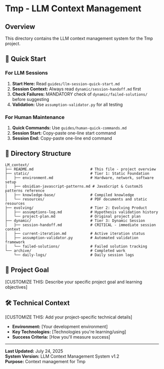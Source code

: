 # Tmp - LLM Context Management

## Overview
This directory contains the LLM context management system for the Tmp project.

## 🚀 Quick Start

### For LLM Sessions
1. **Start Here:** Read `guides/llm-session-quick-start.md`
2. **Session Context:** Always read `dynamic/session-handoff.md` first
3. **Check Failures:** MANDATORY check of `dynamic/failed-solutions/` before suggesting
4. **Validation:** Use `assumption-validator.py` for all testing

### For Human Maintenance
1. **Quick Commands:** Use `guides/human-quick-commands.md`
2. **Session Start:** Copy-paste one-line start command
3. **Session End:** Copy-paste one-line end command

## 📁 Directory Structure

```
LM_context/
├── README.md                          # This file - project overview
├── static/                            # Tier 1: Static Foundation
│   ├── environment.md                 # Hardware, network, software setup
│   ├── obsidian-javascript-patterns.md # JavaScript & CustomJS patterns reference
│   ├── knowledge-base/                # Compiled knowledge
│   └── resources/                     # PDF documents and static resources
├── evolving/                          # Tier 2: Evolving Product
│   ├── assumptions-log.md             # Hypothesis validation history
│   └── project-plan.md                # Original project plan
├── dynamic/                           # Tier 3: Dynamic Session
│   ├── session-handoff.md             # CRITICAL - immediate session context
│   ├── current-iteration.md           # Active iteration status
│   ├── assumption-validator.py        # Automated validation framework
│   └── failed-solutions/              # Failed solution tracking
└── archive/                           # Completed work
    └── daily-logs/                    # Daily session logs
```

## 🎯 Project Goal
[CUSTOMIZE THIS: Describe your specific project goal and learning objectives]

## 🛠️ Technical Context
[CUSTOMIZE THIS: Add your project-specific technical details]
- **Environment:** [Your development environment]
- **Key Technologies:** [Technologies you're learning/using]
- **Success Criteria:** [How you'll measure success]

---

**Last Updated:** July 24, 2025  
**System Version:** LLM Context Management System v1.2  
**Purpose:** Context management for Tmp
